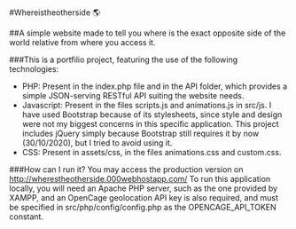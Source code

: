 #Whereistheotherside 🌎

##A simple website made to tell you where is the exact opposite side of the world relative from where you access it.

###This is a portfilio project, featuring the use of the following technologies:
- PHP: Present in the index.php file and in the API folder, which provides a simple JSON-serving RESTful API suiting the website needs.
- Javascript: Present in the files scripts.js and animations.js in src/js. I have used Bootstrap because of its stylesheets, since style and design were not my biggest concerns in this specific application. This project includes jQuery simply because Bootstrap still requires it by now (30/10/2020), but I tried to avoid using it.
- CSS: Present in assets/css, in the files animations.css and custom.css.

###How can I run it?
You may access the production version on http://wherestheotherside.000webhostapp.com/
To run this application locally, you will need an Apache PHP server, such as the one provided by XAMPP, and an OpenCage geolocation API key is also required, and must be specified in src/php/config/config.php as the OPENCAGE_API_TOKEN constant.
